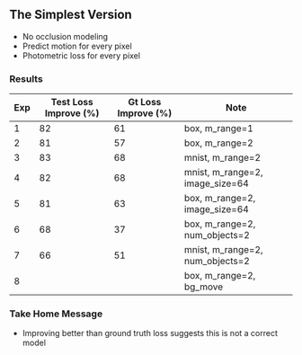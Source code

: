 ## The Simplest Version

- No occlusion modeling
- Predict motion for every pixel
- Photometric loss for every pixel

### Results

| Exp | Test Loss Improve (%) | Gt Loss Improve (%) | Note |
| ------------- | ----------- | ----------- | ----------- | 
| 1 | 82 | 61 | box, m_range=1 |
| 2 | 81 | 57 | box, m_range=2 |
| 3 | 83 | 68 | mnist, m_range=2 |
| 4 | 82 | 68 | mnist, m_range=2, image_size=64 |
| 5 | 81 | 63 | box, m_range=2, image_size=64 | 
| 6 | 68 | 37 | box, m_range=2, num_objects=2 |
| 7 | 66 | 51 | mnist, m_range=2, num_objects=2 | 
| 8 |    |    | box, m_range=2, bg_move |

### Take Home Message

- Improving better than ground truth loss suggests this is not a correct model

